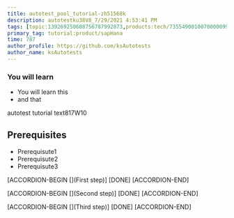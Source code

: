 ```yaml
---
title: autotest_pool_tutorial-zh51568k
description: autotestku38V8_7/29/2021 4:53:41 PM
tags: [topic:139269250608756787992873,products:tech/73554900100700000996,tutorial:experience/advanced]
primary_tag: tutorial:product/sapHana
time: 787
author_profile: https://github.com/ksAutotests
author_name: ksAutotests
---
```

### You will learn
- You will learn this
- and that

autotest tutorial text817W10

## Prerequisites
- Prerequisute1
- Prerequisute2
- Prerequisute3

[ACCORDION-BEGIN [](First step)]
[DONE]
[ACCORDION-END]

[ACCORDION-BEGIN [](Second step)]
[DONE]
[ACCORDION-END]

[ACCORDION-BEGIN [](Third step)]
[DONE]
[ACCORDION-END]

